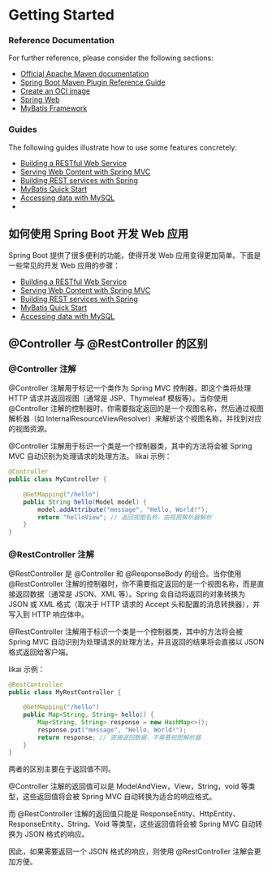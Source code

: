 
# Getting Started

### Reference Documentation

For further reference, please consider the following sections:

* [Official Apache Maven documentation](https://maven.apache.org/guides/index.html)
* [Spring Boot Maven Plugin Reference Guide](https://docs.spring.io/spring-boot/docs/2.7.6/maven-plugin/reference/html/)
* [Create an OCI image](https://docs.spring.io/spring-boot/docs/2.7.6/maven-plugin/reference/html/#build-image)
* [Spring Web](https://docs.spring.io/spring-boot/docs/2.7.6/reference/htmlsingle/#web)
* [MyBatis Framework](https://mybatis.org/spring-boot-starter/mybatis-spring-boot-autoconfigure/)

### Guides

The following guides illustrate how to use some features concretely:

* [Building a RESTful Web Service](https://spring.io/guides/gs/rest-service/)
* [Serving Web Content with Spring MVC](https://spring.io/guides/gs/serving-web-content/)
* [Building REST services with Spring](https://spring.io/guides/tutorials/rest/)
* [MyBatis Quick Start](https://github.com/mybatis/spring-boot-starter/wiki/Quick-Start)
* [Accessing data with MySQL](https://spring.io/guides/gs/accessing-data-mysql/)
* 

## 如何使用 Spring Boot 开发 Web 应用

Spring Boot 提供了很多便利的功能，使得开发 Web 应用变得更加简单。下面是一些常见的开发 Web 应用的步骤：

* [Building a RESTful Web Service](https://spring.io/guides/gs/rest-service/)
* [Serving Web Content with Spring MVC](https://spring.io/guides/gs/serving-web-content/)
* [Building REST services with Spring](https://spring.io/guides/tutorials/rest/)
* [MyBatis Quick Start](https://github.com/mybatis/spring-boot-starter/wiki/Quick-Start)
* [Accessing data with MySQL](https://spring.io/guides/gs/accessing-data-mysql/)


## @Controller 与  @RestController 的区别

###  @Controller 注解
@Controller 注解用于标记一个类作为 Spring MVC 控制器，即这个类将处理 HTTP 请求并返回视图（通常是 JSP、Thymeleaf 模板等）。当你使用 @Controller 注解的控制器时，你需要指定返回的是一个视图名称，然后通过视图解析器（如 InternalResourceViewResolver）来解析这个视图名称，并找到对应的视图资源。

@Controller 注解用于标识一个类是一个控制器类，其中的方法将会被 Spring MVC 自动识别为处理请求的处理方法。
likai 示例：
````java
@Controller  
public class MyController {  
  
    @GetMapping("/hello")  
    public String hello(Model model) {  
        model.addAttribute("message", "Hello, World!");  
        return "helloView"; // 返回视图名称，由视图解析器解析  
    }  
}
````

###  @RestController 注解
@RestController 是 @Controller 和 @ResponseBody 的组合。当你使用 @RestController 注解的控制器时，你不需要指定返回的是一个视图名称，而是直接返回数据（通常是 JSON、XML 等）。Spring 会自动将返回的对象转换为 JSON 或 XML 格式（取决于 HTTP 请求的 Accept 头和配置的消息转换器），并写入到 HTTP 响应体中。

@RestController 注解用于标识一个类是一个控制器类，其中的方法将会被 Spring MVC 自动识别为处理请求的处理方法，并且返回的结果将会直接以 JSON 格式返回给客户端。

likai 示例：
````java
@RestController
public class MyRestController {

    @GetMapping("/hello")
    public Map<String, String> hello() {
        Map<String, String> response = new HashMap<>();
        response.put("message", "Hello, World!");
        return response; // 直接返回数据，不需要视图解析器  
    }
}
````
两者的区别主要在于返回值不同。

@Controller 注解的返回值可以是 ModelAndView，View，String，void 等类型，这些返回值将会被 Spring MVC 自动转换为适合的响应格式。

而 @RestController 注解的返回值只能是 ResponseEntity、HttpEntity、ResponseEntity、String、Void 等类型，这些返回值将会被 Spring MVC 自动转换为 JSON 格式的响应。

因此，如果需要返回一个 JSON 格式的响应，则使用 @RestController 注解会更加方便。


